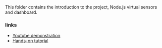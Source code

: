 This folder contains the introduction to the project, Node.js virtual sensors and dashboard.

### links
- [Youtube demonstration](https://www.youtube.com/watch?v=zbz2qDqulvs)
- [Hands-on tutorial](https://www.hackster.io/ivagnesmanuel/iot-2020-assignment1-13aa68)
